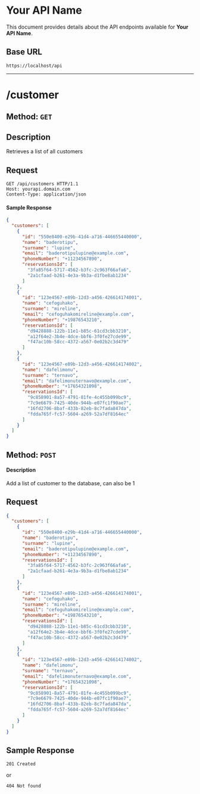 # Your API Name

This document provides details about the API endpoints available for **Your API Name**.

## Base URL

`https://localhost/api`

---

# **/customer** 
## **Method:** `GET`

## Description
Retrieves a list of all customers

## Request
```http
GET /api/customers HTTP/1.1
Host: yourapi.domain.com
Content-Type: application/json
```
#### Sample Response
```json
{
  "customers": [
    {
      "id": "550e8400-e29b-41d4-a716-446655440000",
      "name": "baderotipu",
      "surname": "lupine",
      "email": "baderotipulupine@example.com",
      "phoneNumber": "+11234567890",
      "reservationsId": [
        "3fa85f64-5717-4562-b3fc-2c963f66afa6",
        "2a1cfaad-b261-4e3a-9b3a-d1fbe8ab1234"
      ]
    },
    {
      "id": "123e4567-e89b-12d3-a456-426614174001",
      "name": "cefoguhako",
      "surname": "mireline",
      "email": "cefoguhakomireline@example.com",
      "phoneNumber": "+19876543210",
      "reservationsId": [
        "d9428888-122b-11e1-b85c-61cd3cbb3210",
        "a12f64e2-3b4e-4dce-bbf6-3f0fe27cde99",
        "f47ac10b-58cc-4372-a567-0e02b2c3d479"
      ]
    },
    {
      "id": "123e4567-e89b-12d3-a456-426614174002",
      "name": "dafelimonu",
      "surname": "ternavo",
      "email": "dafelimonuternavo@example.com",
      "phoneNumber": "+17654321098",
      "reservationsId": [
        "9c858901-8a57-4791-81fe-4c455b099bc9",
        "7c9e6679-7425-40de-944b-e07fc1f90ae7",
        "16fd2706-8baf-433b-82eb-8c7fada847da",
        "fdda765f-fc57-5604-a269-52a7df8164ec"
      ]
    }
  ]  
}
```
## **Method:** `POST`

#### Description
Add a list of customer to the database, can also be 1

## Request
```json
{
  "customers": [
    {
      "id": "550e8400-e29b-41d4-a716-446655440000",
      "name": "baderotipu",
      "surname": "lupine",
      "email": "baderotipulupine@example.com",
      "phoneNumber": "+11234567890",
      "reservationsId": [
        "3fa85f64-5717-4562-b3fc-2c963f66afa6",
        "2a1cfaad-b261-4e3a-9b3a-d1fbe8ab1234"
      ]
    },
    {
      "id": "123e4567-e89b-12d3-a456-426614174001",
      "name": "cefoguhako",
      "surname": "mireline",
      "email": "cefoguhakomireline@example.com",
      "phoneNumber": "+19876543210",
      "reservationsId": [
        "d9428888-122b-11e1-b85c-61cd3cbb3210",
        "a12f64e2-3b4e-4dce-bbf6-3f0fe27cde99",
        "f47ac10b-58cc-4372-a567-0e02b2c3d479"
      ]
    },
    {
      "id": "123e4567-e89b-12d3-a456-426614174002",
      "name": "dafelimonu",
      "surname": "ternavo",
      "email": "dafelimonuternavo@example.com",
      "phoneNumber": "+17654321098",
      "reservationsId": [
        "9c858901-8a57-4791-81fe-4c455b099bc9",
        "7c9e6679-7425-40de-944b-e07fc1f90ae7",
        "16fd2706-8baf-433b-82eb-8c7fada847da",
        "fdda765f-fc57-5604-a269-52a7df8164ec"
      ]
    }
  ]  
}
```
## Sample Response
```http
201 Created
```
or
```http
404 Not found
```

